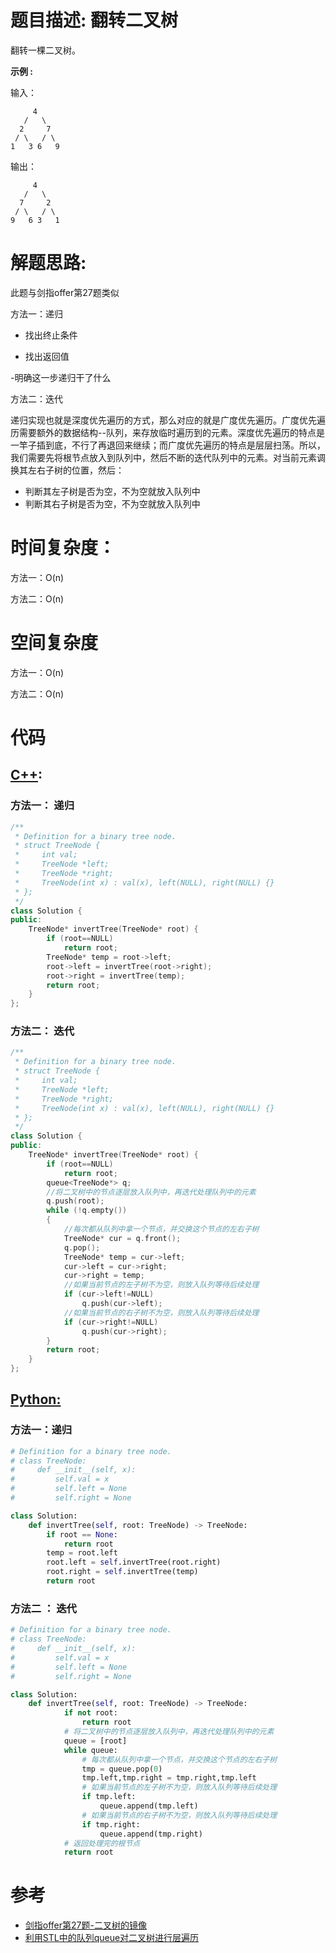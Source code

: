 # 题目描述:  翻转二叉树

翻转一棵二叉树。

**示例 :**

输入：
```
     4
   /   \
  2     7
 / \   / \
1   3 6   9
```

输出：
```
     4
   /   \
  7     2
 / \   / \
9   6 3   1
```

  
# 解题思路:
此题与剑指offer第27题类似

  方法一：递归
  
   - 找出终止条件

   - 找出返回值

   -明确这一步递归干了什么
   
  方法二：迭代
  
  递归实现也就是深度优先遍历的方式，那么对应的就是广度优先遍历。广度优先遍历需要额外的数据结构--队列，来存放临时遍历到的元素。深度优先遍历的特点是一竿子插到底，不行了再退回来继续；而广度优先遍历的特点是层层扫荡。所以，我们需要先将根节点放入到队列中，然后不断的迭代队列中的元素。对当前元素调换其左右子树的位置，然后：

   - 判断其左子树是否为空，不为空就放入队列中
   - 判断其右子树是否为空，不为空就放入队列中
 
# 时间复杂度：
  方法一：O(n) 
  
  方法二：O(n)

# 空间复杂度
  方法一：O(n)

  方法二：O(n)
# 代码

## [C++](./Invert-Binary-Tree.cpp):

###  方法一： 递归
```c++
/**
 * Definition for a binary tree node.
 * struct TreeNode {
 *     int val;
 *     TreeNode *left;
 *     TreeNode *right;
 *     TreeNode(int x) : val(x), left(NULL), right(NULL) {}
 * };
 */
class Solution {
public:
    TreeNode* invertTree(TreeNode* root) {
        if (root==NULL)
            return root;
        TreeNode* temp = root->left;
        root->left = invertTree(root->right);
        root->right = invertTree(temp);
        return root;
    }
};
```

###  方法二： 迭代 
```c++
/**
 * Definition for a binary tree node.
 * struct TreeNode {
 *     int val;
 *     TreeNode *left;
 *     TreeNode *right;
 *     TreeNode(int x) : val(x), left(NULL), right(NULL) {}
 * };
 */
class Solution {
public:
    TreeNode* invertTree(TreeNode* root) {
        if (root==NULL)
            return root;
        queue<TreeNode*> q;
        //将二叉树中的节点逐层放入队列中，再迭代处理队列中的元素
        q.push(root);
        while (!q.empty())
        {
            //每次都从队列中拿一个节点，并交换这个节点的左右子树
            TreeNode* cur = q.front();
            q.pop();
            TreeNode* temp = cur->left;
            cur->left = cur->right;
            cur->right = temp;
            //如果当前节点的左子树不为空，则放入队列等待后续处理
            if (cur->left!=NULL)
                q.push(cur->left);
            //如果当前节点的右子树不为空，则放入队列等待后续处理
            if (cur->right!=NULL)
                q.push(cur->right);
        }
        return root;
    }
};
```

## [Python:](https://github.com/bryceustc/LeetCode_Note/blob/master/python/Invert-Binary-Tree/Invert-Binary-Tree.py)
###  方法一：递归
```python
# Definition for a binary tree node.
# class TreeNode:
#     def __init__(self, x):
#         self.val = x
#         self.left = None
#         self.right = None

class Solution:
    def invertTree(self, root: TreeNode) -> TreeNode:
        if root == None:
            return root
        temp = root.left
        root.left = self.invertTree(root.right)
        root.right = self.invertTree(temp)
        return root
```
### 方法二 ： 迭代
```python
# Definition for a binary tree node.
# class TreeNode:
#     def __init__(self, x):
#         self.val = x
#         self.left = None
#         self.right = None

class Solution:
    def invertTree(self, root: TreeNode) -> TreeNode:
            if not root:
                return root
            # 将二叉树中的节点逐层放入队列中，再迭代处理队列中的元素
            queue = [root]
            while queue:
                # 每次都从队列中拿一个节点，并交换这个节点的左右子树
                tmp = queue.pop(0)
                tmp.left,tmp.right = tmp.right,tmp.left
                # 如果当前节点的左子树不为空，则放入队列等待后续处理
                if tmp.left:
                    queue.append(tmp.left)
                # 如果当前节点的右子树不为空，则放入队列等待后续处理	
                if tmp.right:
                    queue.append(tmp.right)
            # 返回处理完的根节点
            return root
```

# 参考
  - [剑指offer第27题-二叉树的镜像](https://github.com/bryceustc/CodingInterviews/blob/master/SymmetricalBinaryTree/README.md)
  - [利用STL中的队列queue对二叉树进行层遍历](https://blog.csdn.net/iamxiaoguizi/article/details/51220678) 
